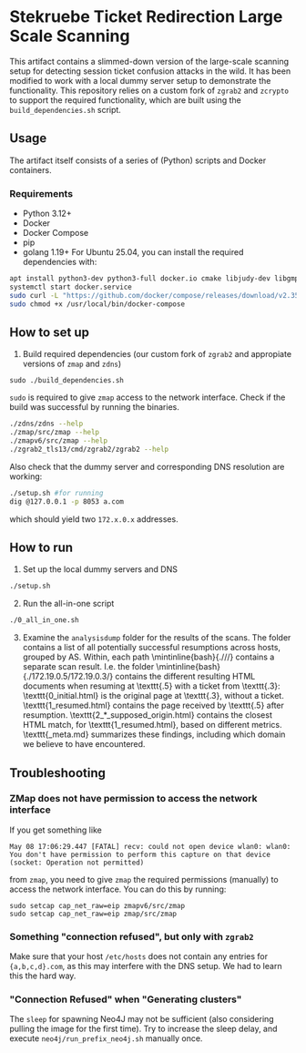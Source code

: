 # Stekruebe Ticket Redirection Large Scale Scanning
This artifact contains a slimmed-down version of the large-scale scanning setup for detecting session ticket confusion attacks in the wild.
It has been modified to work with a local dummy server setup to demonstrate the functionality.
This repository relies on a custom fork of `zgrab2` and `zcrypto` to support the required functionality, which are built using the `build_dependencies.sh` script.

## Usage
The artifact itself consists of a series of (Python) scripts and Docker containers.
### Requirements
- Python 3.12+
- Docker
- Docker Compose
- pip
- golang 1.19+
For Ubuntu 25.04, you can install the required dependencies with:
```bash
apt install python3-dev python3-full docker.io cmake libjudy-dev libgmp-dev libpcap-dev flex byacc libjson-c-dev gengetopt libunistring-dev golang
systemctl start docker.service
sudo curl -L "https://github.com/docker/compose/releases/download/v2.35.1/docker-compose-$(uname -s)-$(uname -m)" -o /usr/local/bin/docker-compose
sudo chmod +x /usr/local/bin/docker-compose
```

## How to set up
1. Build required dependencies (our custom fork of `zgrab2` and appropiate versions of `zmap` and `zdns`)
```
sudo ./build_dependencies.sh
```
`sudo` is required to give `zmap` access to the network interface.
Check if the build was successful by running the binaries.
```bash
./zdns/zdns --help
./zmap/src/zmap --help
./zmapv6/src/zmap --help
./zgrab2_tls13/cmd/zgrab2/zgrab2 --help
```

Also check that the dummy server and corresponding DNS resolution are working:
```bash
./setup.sh #for running
dig @127.0.0.1 -p 8053 a.com
```
which should yield two `172.x.0.x` addresses.

## How to run
1. Set up the local dummy servers and DNS
```bash
./setup.sh
```
2. Run the all-in-one script
```bash
./0_all_in_one.sh
```
3. Examine the `analysisdump` folder for the results of the scans.
The folder contains a list of all potentially successful resumptions across hosts, grouped by AS.
        Within, each path \mintinline{bash}{./<target IP>/<source IP>/} contains a separate scan result.
I.e. the folder \mintinline{bash}{./172.19.0.5/172.19.0.3/} contains the different resulting HTML documents when resuming at \texttt{.5} with a ticket from \texttt{.3}:
\texttt{0\_initial.html} is the original page at \texttt{.3}, without a ticket. \texttt{1\_resumed.html} contains the page received by \texttt{.5} after resumption.
\texttt{2\_*\_supposed\_origin.html} contains the closest HTML match, for \texttt{1\_resumed.html}, based on different metrics.
\texttt{\_meta.md} summarizes these findings, including which domain we believe to have encountered.
## Troubleshooting
### ZMap does not have permission to access the network interface
If you get something like
```
May 08 17:06:29.447 [FATAL] recv: could not open device wlan0: wlan0: You don't have permission to perform this capture on that device (socket: Operation not permitted)
```
from `zmap`, you need to give `zmap` the required permissions (manually) to access the network interface. You can do this by running:
```
sudo setcap cap_net_raw=eip zmapv6/src/zmap                                                                                               
sudo setcap cap_net_raw=eip zmap/src/zmap
```
### Something "connection refused", but only with `zgrab2`
Make sure that your host `/etc/hosts` does not contain any entries for `{a,b,c,d}.com`, as this may interfere with the DNS setup.
We had to learn this the hard way.

### "Connection Refused" when "Generating clusters"
The `sleep` for spawning Neo4J may not be sufficient (also considering pulling the image for the first time). Try to increase the sleep delay, and execute `neo4j/run_prefix_neo4j.sh` manually once.

